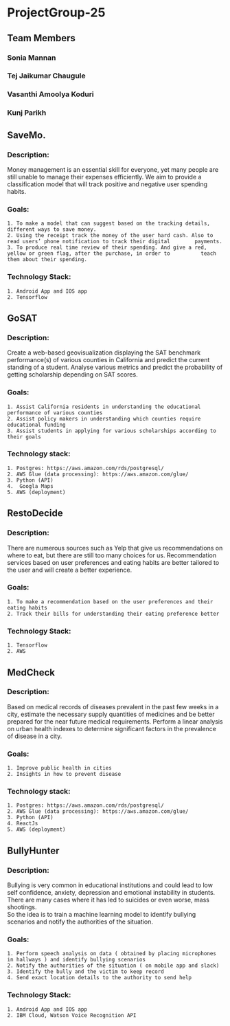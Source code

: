# ProjectGroup-25

## Team Members
### Sonia Mannan
### Tej Jaikumar Chaugule
### Vasanthi Amoolya Koduri
### Kunj Parikh

## SaveMo.

### Description:  
Money management is an essential skill for everyone, yet many people are still unable to manage their expenses efficiently. We aim to provide a classification model that will track positive and negative user spending habits.  

### Goals:  
    1. To make a model that can suggest based on the tracking details, different ways to save money.  
    2. Using the receipt track the money of the user hard cash. Also to read users’ phone notification to track their digital        payments.  
    3. To produce real time review of their spending. And give a red, yellow or green flag, after the purchase, in order to          teach them about their spending.  

### Technology Stack:  
    1. Android App and IOS app  
    2. Tensorflow  


## GoSAT 

### Description:  
Create a web-based geovisualization displaying the SAT benchmark performance(s) of various counties in California and predict the current standing of a student. Analyse various metrics and predict the probability of getting scholarship depending on SAT scores.  

### Goals:  
    1. Assist California residents in understanding the educational performance of various counties  
    2. Assist policy makers in understanding which counties require educational funding  
    3. Assist students in applying for various scholarships according to their goals  

### Technology stack: 
    1. Postgres: https://aws.amazon.com/rds/postgresql/  
    2. AWS Glue (data processing): https://aws.amazon.com/glue/  
    3. Python (API)  
    4.  Googla Maps  
    5. AWS (deployment)  


## RestoDecide

### Description:  
There are numerous sources such as Yelp that give us recommendations on where to eat, but there are still too many choices for us. Recommendation services based on user preferences and eating habits are better tailored to the user and will create a better experience. 

### Goals: 
    1. To make a recommendation based on the user preferences and their eating habits  
    2. Track their bills for understanding their eating preference better  

### Technology Stack:  
    1. Tensorflow  
    2. AWS  

	
## MedCheck

### Description:  
Based on medical records of diseases prevalent in the past few weeks in a city, estimate the necessary supply quantities of medicines and be better prepared for the near future medical requirements. Perform a linear analysis on urban health indexes to determine significant factors in the prevalence of disease in a city.  

### Goals:  
    1. Improve public health in cities  
    2. Insights in how to prevent disease  
        
### Technology stack:  
    1. Postgres: https://aws.amazon.com/rds/postgresql/  
    2. AWS Glue (data processing): https://aws.amazon.com/glue/  
    3. Python (API)  
    4. ReactJs  
    5. AWS (deployment)  

  
## BullyHunter  

### Description:  
Bullying is very common in educational institutions and could lead to low self confidence, anxiety, depression and emotional instability in students. There are many cases where it has led to suicides or even worse, mass shootings.  
So the idea is to train a machine learning model to identify bullying scenarios and notify the authorities of the situation.  

### Goals:  
    1. Perform speech analysis on data ( obtained by placing microphones in hallways ) and identify bullying scenarios  
    2. Notify the authorities of the situation ( on mobile app and slack)  
    3. Identify the bully and the victim to keep record  
    4. Send exact location details to the authority to send help  

### Technology Stack:  
    1. Android App and IOS app  
    2. IBM Cloud, Watson Voice Recognition API  
